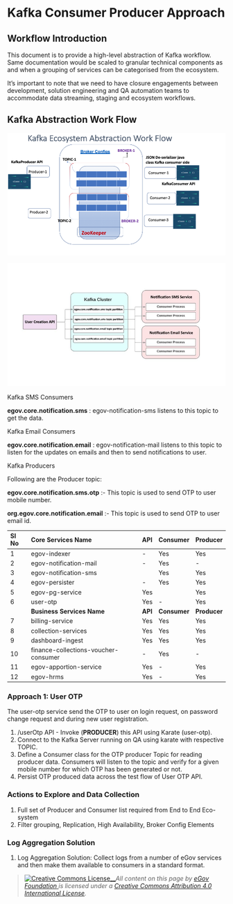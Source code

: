 # Kafka Consumer Producer Approach

## **Workflow Introduction**

This document is to provide a high-level abstraction of Kafka workflow. Same documentation would be scaled to granular technical components as and when a grouping of services can be categorised from the ecosystem.

It’s important to note that we need to have closure engagements between development, solution engineering and QA automation teams to accommodate data streaming, staging and ecosystem workflows.

## **Kafka Abstraction Work Flow**

![](../../.gitbook/assets/155.png)

![](../../.gitbook/assets/154.jpg)

Kafka SMS Consumers

**egov.core.notification.sms** : egov-notification-sms listens to this topic to get the data.

Kafka Email Consumers

**egov.core.notification.email** : egov-notification-mail listens to this topic to listen for the updates on emails and then to send notifications to user.

Kafka Producers

Following are the Producer topic:

**egov.core.notification.sms.otp** :- This topic is used to send OTP to user mobile number.

**org.egov.core.notification.email** :- This topic is used to send OTP to user email id.

| SI No | **Core Services Name** | **API** | **Consumer** | **Producer** |
| :--- | :--- | :--- | :--- | :--- |
| 1 | egov-indexer | - | Yes | Yes |
| 2 | egov-notification-mail | - | Yes | - |
| 3 | egov-notification-sms |  | Yes | Yes |
| 4 | egov-persister | - | Yes | Yes |
| 5 | egov-pg-service | Yes |  | Yes |
| 6 | user-otp | Yes | - | Yes |
|  | **Business Services Name** | **API** | **Consumer** | **Producer** |
| 7 | billing-service | Yes | Yes | Yes |
| 8 | collection-services | Yes | Yes | Yes |
| 9 | dashboard-ingest | Yes | Yes | Yes |
| 10 | finance-collections-voucher-consumer | - | Yes | - |
| 11 | egov-apportion-service | Yes | - | Yes |
| 12 | egov-hrms | Yes | - | Yes |

### **Approach 1: User OTP**

The user-otp service send the OTP to user on login request, on password change request and during new user registration.

1. /userOtp API - Invoke \(**PRODUCER**\) this API using Karate \(user-otp\).
2. Connect to the Kafka Server running on QA using karate with respective TOPIC.
3. Define a Consumer class for the OTP producer Topic for reading producer data. Consumers will listen to the topic and verify for a given mobile number for which OTP has been generated or not.
4. Persist OTP produced data across the test flow of User OTP API.

### **Actions to Explore and Data Collection**

1. Full set of Producer and Consumer list required from End to End Eco-system
2. Filter grouping, Replication, High Availability, Broker Config Elements

### **Log Aggregation Solution**

1. Log Aggregation Solution: Collect logs from a number of eGov services and then make them available to consumers in a standard format.

> [![Creative Commons License](https://i.creativecommons.org/l/by/4.0/80x15.png)\_\_](http://creativecommons.org/licenses/by/4.0/)_All content on this page by_ [_eGov Foundation_ ](https://egov.org.in/)_is licensed under a_ [_Creative Commons Attribution 4.0 International License_](http://creativecommons.org/licenses/by/4.0/)_._

